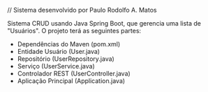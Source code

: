 // Sistema desenvolvido por Paulo Rodolfo A. Matos

Sistema CRUD usando Java Spring Boot, que gerencia uma lista de "Usuários". O projeto terá as seguintes partes: 
- Dependências do Maven (pom.xml)
- Entidade Usuário (User.java)
- Repositório (UserRepository.java)
- Serviço (UserService.java)
- Controlador REST (UserController.java)
- Aplicação Principal (Application.java)
